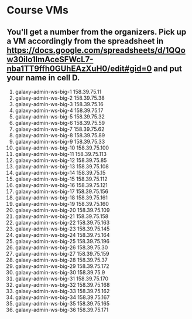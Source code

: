 # Course VMs

You'll get a number from the organizers. Pick up a VM accordingly from the spreadsheet in
https://docs.google.com/spreadsheets/d/1QQow30iIo1ImAceSFWcL7-nba1TT9ffh0GUhEAzXuH0/edit#gid=0
and put your name in cell D.
---------------------------------------------------------------------------------

1. galaxy-admin-ws-big-1	158.39.75.11
2. galaxy-admin-ws-big-2	158.39.75.38
3. galaxy-admin-ws-big-3	158.39.75.16
4. galaxy-admin-ws-big-4	158.39.75.17
5. galaxy-admin-ws-big-5	158.39.75.32
6. galaxy-admin-ws-big-6	158.39.75.59
7. galaxy-admin-ws-big-7	158.39.75.62
8. galaxy-admin-ws-big-8	158.39.75.89
9. galaxy-admin-ws-big-9	158.39.75.33
10. galaxy-admin-ws-big-10	158.39.75.100
11. galaxy-admin-ws-big-11	158.39.75.113
12. galaxy-admin-ws-big-12	158.39.75.85
13. galaxy-admin-ws-big-13	158.39.75.108
14. galaxy-admin-ws-big-14	158.39.75.15
15. galaxy-admin-ws-big-15	158.39.75.112
16. galaxy-admin-ws-big-16	158.39.75.121
17. galaxy-admin-ws-big-17	158.39.75.156
18. galaxy-admin-ws-big-18	158.39.75.161
19. galaxy-admin-ws-big-19	158.39.75.160
20. galaxy-admin-ws-big-20	158.39.75.109
21. galaxy-admin-ws-big-21	158.39.75.158
22. galaxy-admin-ws-big-22	158.39.75.163
23. galaxy-admin-ws-big-23	158.39.75.145
24. galaxy-admin-ws-big-24	158.39.75.164
25. galaxy-admin-ws-big-25	158.39.75.196
26. galaxy-admin-ws-big-26	158.39.75.30
27. galaxy-admin-ws-big-27	158.39.75.159
28. galaxy-admin-ws-big-28	158.39.75.37
29. galaxy-admin-ws-big-29	158.39.75.172
30. galaxy-admin-ws-big-30	158.39.75.9
31. galaxy-admin-ws-big-31	158.39.75.170
32. galaxy-admin-ws-big-32	158.39.75.168
33. galaxy-admin-ws-big-33	158.39.75.162
34. galaxy-admin-ws-big-34	158.39.75.167
35. galaxy-admin-ws-big-35	158.39.75.165
36. galaxy-admin-ws-big-36	158.39.75.171


